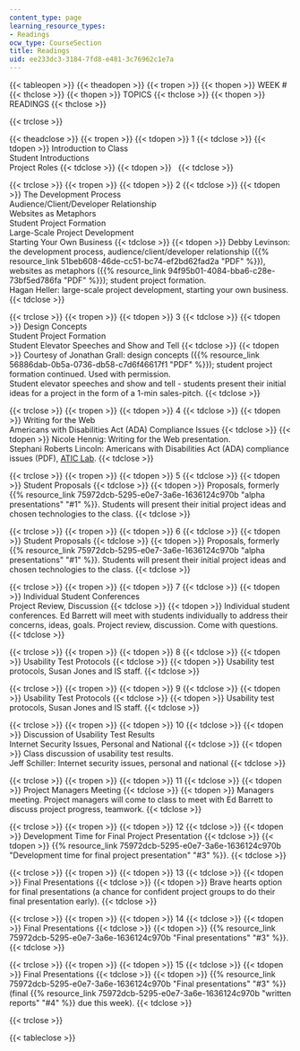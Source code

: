 ```yaml
---
content_type: page
learning_resource_types:
- Readings
ocw_type: CourseSection
title: Readings
uid: ee233dc3-3184-7fd8-e481-3c76962c1e7a
---
```


{{< tableopen >}}
{{< theadopen >}}
{{< tropen >}}
{{< thopen >}}
WEEK #
{{< thclose >}}
{{< thopen >}}
TOPICS
{{< thclose >}}
{{< thopen >}}
READINGS
{{< thclose >}}

{{< trclose >}}

{{< theadclose >}}
{{< tropen >}}
{{< tdopen >}}
1
{{< tdclose >}}
{{< tdopen >}}
Introduction to Class  
Student Introductions  
Project Roles
{{< tdclose >}}
{{< tdopen >}}
 
{{< tdclose >}}

{{< trclose >}}
{{< tropen >}}
{{< tdopen >}}
2
{{< tdclose >}}
{{< tdopen >}}
The Development Process  
Audience/Client/Developer Relationship  
Websites as Metaphors  
Student Project Formation  
Large-Scale Project Development  
Starting Your Own Business
{{< tdclose >}}
{{< tdopen >}}
Debby Levinson: the development process, audience/client/developer relationship ({{% resource_link 51beb608-46de-cc51-bc74-ef2bd62fad2a "PDF" %}}), websites as metaphors ({{% resource_link 94f95b01-4084-bba6-c28e-73bf5ed786fa "PDF" %}}); student project formation.  
Hagan Heller: large-scale project development, starting your own business.
{{< tdclose >}}

{{< trclose >}}
{{< tropen >}}
{{< tdopen >}}
3
{{< tdclose >}}
{{< tdopen >}}
Design Concepts  
Student Project Formation  
Student Elevator Speeches and Show and Tell
{{< tdclose >}}
{{< tdopen >}}
Courtesy of Jonathan Grall: design concepts ({{% resource_link 56886dab-0b5a-0736-db58-c7d6f46617f1 "PDF" %}}); student project formation continued. Used with permission.  
Student elevator speeches and show and tell - students present their initial ideas for a project in the form of a 1-min sales-pitch.
{{< tdclose >}}

{{< trclose >}}
{{< tropen >}}
{{< tdopen >}}
4
{{< tdclose >}}
{{< tdopen >}}
Writing for the Web  
Americans with Disabilities Act (ADA) Compliance Issues
{{< tdclose >}}
{{< tdopen >}}
Nicole Hennig: Writing for the Web presentation.  
Stephani Roberts Lincoln: Americans with Disabilities Act (ADA) compliance issues (PDF), [ATIC Lab](http://web.mit.edu/atic/www/).
{{< tdclose >}}

{{< trclose >}}
{{< tropen >}}
{{< tdopen >}}
5
{{< tdclose >}}
{{< tdopen >}}
Student Proposals
{{< tdclose >}}
{{< tdopen >}}
Proposals, formerly {{% resource_link 75972dcb-5295-e0e7-3a6e-1636124c970b "alpha presentations" "#1" %}}. Students will present their initial project ideas and chosen technologies to the class.
{{< tdclose >}}

{{< trclose >}}
{{< tropen >}}
{{< tdopen >}}
6
{{< tdclose >}}
{{< tdopen >}}
Student Proposals
{{< tdclose >}}
{{< tdopen >}}
Proposals, formerly {{% resource_link 75972dcb-5295-e0e7-3a6e-1636124c970b "alpha presentations" "#1" %}}. Students will present their initial project ideas and chosen technologies to the class.
{{< tdclose >}}

{{< trclose >}}
{{< tropen >}}
{{< tdopen >}}
7
{{< tdclose >}}
{{< tdopen >}}
Individual Student Conferences  
Project Review, Discussion
{{< tdclose >}}
{{< tdopen >}}
Individual student conferences. Ed Barrett will meet with students individually to address their concerns, ideas, goals. Project review, discussion. Come with questions.
{{< tdclose >}}

{{< trclose >}}
{{< tropen >}}
{{< tdopen >}}
8
{{< tdclose >}}
{{< tdopen >}}
Usability Test Protocols
{{< tdclose >}}
{{< tdopen >}}
Usability test protocols, Susan Jones and IS staff.
{{< tdclose >}}

{{< trclose >}}
{{< tropen >}}
{{< tdopen >}}
9
{{< tdclose >}}
{{< tdopen >}}
Usability Test Protocols
{{< tdclose >}}
{{< tdopen >}}
Usability test protocols, Susan Jones and IS staff.
{{< tdclose >}}

{{< trclose >}}
{{< tropen >}}
{{< tdopen >}}
10
{{< tdclose >}}
{{< tdopen >}}
Discussion of Usability Test Results  
Internet Security Issues, Personal and National
{{< tdclose >}}
{{< tdopen >}}
Class discussion of usability test results.  
Jeff Schiller: Internet security issues, personal and national
{{< tdclose >}}

{{< trclose >}}
{{< tropen >}}
{{< tdopen >}}
11
{{< tdclose >}}
{{< tdopen >}}
Project Managers Meeting
{{< tdclose >}}
{{< tdopen >}}
Managers meeting. Project managers will come to class to meet with Ed Barrett to discuss project progress, teamwork.
{{< tdclose >}}

{{< trclose >}}
{{< tropen >}}
{{< tdopen >}}
12
{{< tdclose >}}
{{< tdopen >}}
Development Time for Final Project Presentation
{{< tdclose >}}
{{< tdopen >}}
{{% resource_link 75972dcb-5295-e0e7-3a6e-1636124c970b "Development time for final project presentation" "#3" %}}.
{{< tdclose >}}

{{< trclose >}}
{{< tropen >}}
{{< tdopen >}}
13
{{< tdclose >}}
{{< tdopen >}}
Final Presentations
{{< tdclose >}}
{{< tdopen >}}
Brave hearts option for final presentations (a chance for confident project groups to do their final presentation early).
{{< tdclose >}}

{{< trclose >}}
{{< tropen >}}
{{< tdopen >}}
14
{{< tdclose >}}
{{< tdopen >}}
Final Presentations
{{< tdclose >}}
{{< tdopen >}}
{{% resource_link 75972dcb-5295-e0e7-3a6e-1636124c970b "Final presentations" "#3" %}}.
{{< tdclose >}}

{{< trclose >}}
{{< tropen >}}
{{< tdopen >}}
15
{{< tdclose >}}
{{< tdopen >}}
Final Presentations
{{< tdclose >}}
{{< tdopen >}}
{{% resource_link 75972dcb-5295-e0e7-3a6e-1636124c970b "Final presentations" "#3" %}} (final {{% resource_link 75972dcb-5295-e0e7-3a6e-1636124c970b "written reports" "#4" %}} due this week).
{{< tdclose >}}

{{< trclose >}}

{{< tableclose >}}